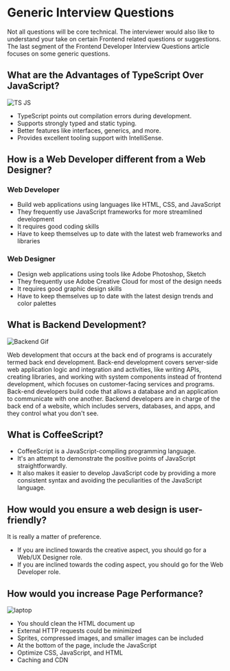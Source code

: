 # Generic Interview Questions

Not all questions will be core technical. The interviewer would also like to understand your take on certain Frontend related questions or suggestions. The last segment of the Frontend Developer Interview Questions article focuses on some generic questions.

## What are the Advantages of TypeScript Over JavaScript?

![TS JS](./images/TypeScriptvsJavaScript.png)

-   TypeScript points out compilation errors during development.
-   Supports strongly typed and static typing.
-   Better features like interfaces, generics, and more.
-   Provides excellent tooling support with IntelliSense.

## How is a Web Developer different from a Web Designer?

### Web Developer

-   Build web applications using languages like HTML, CSS, and JavaScript
-   They frequently use JavaScript frameworks for more streamlined development
-   It requires good coding skills
-   Have to keep themselves up to date with the latest web frameworks and libraries

### Web Designer

-   Design web applications using tools like Adobe Photoshop, Sketch
-   They frequently use Adobe Creative Cloud for most of the design needs
-   It requires good graphic design skills
-   Have to keep themselves up to date with the latest design trends and color palettes

## What is Backend Development?

![Backend Gif](./images/Backend_Development.gif)

Web development that occurs at the back end of programs is accurately termed back end development. Back-end development covers server-side web application logic and integration and activities, like writing APIs, creating libraries, and working with system components instead of frontend development, which focuses on customer-facing services and programs. Back-end developers build code that allows a database and an application to communicate with one another. Backend developers are in charge of the back end of a website, which includes servers, databases, and apps, and they control what you don't see.

## What is CoffeeScript?

-   CoffeeScript is a JavaScript-compiling programming language.
-   It's an attempt to demonstrate the positive points of JavaScript straightforwardly.
-   It also makes it easier to develop JavaScript code by providing a more consistent syntax and avoiding the peculiarities of the JavaScript language.

## How would you ensure a web design is user-friendly?

It is really a matter of preference.

-   If you are inclined towards the creative aspect, you should go for a Web/UX Designer role.
-   If you are inclined towards the coding aspect, you should go for the Web Developer role.

## How would you increase Page Performance?

![laptop](./images/PagePerformance_FrontendInterviewQuestions.png)

-   You should clean the HTML document up
-   External HTTP requests could be minimized
-   Sprites, compressed images, and smaller images can be included
-   At the bottom of the page, include the JavaScript
-   Optimize CSS, JavaScript, and HTML
-   Caching and CDN

